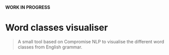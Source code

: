 **WORK IN PROGRESS**

# Word classes visualiser

> A small tool based on Compromise NLP to visualise the different word classes from English grammar.

<img src="https://firebasestorage.googleapis.com/v0/b/photos-a2ca0.appspot.com/o/Screenshot%202020-12-12%20at%2017.55.50.png?alt=media&token=e0e9552d-d349-4aed-955c-1ffa55aaf04a" alt="" />
